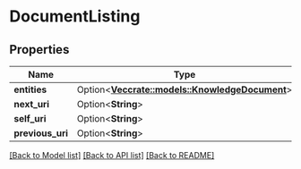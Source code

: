 # DocumentListing

## Properties

Name | Type | Description | Notes
------------ | ------------- | ------------- | -------------
**entities** | Option<[**Vec<crate::models::KnowledgeDocument>**](KnowledgeDocument.md)> |  | [optional]
**next_uri** | Option<**String**> |  | [optional]
**self_uri** | Option<**String**> |  | [optional]
**previous_uri** | Option<**String**> |  | [optional]

[[Back to Model list]](../README.md#documentation-for-models) [[Back to API list]](../README.md#documentation-for-api-endpoints) [[Back to README]](../README.md)


